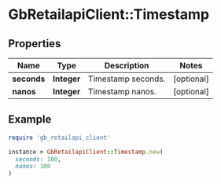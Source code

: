 # GbRetailapiClient::Timestamp

## Properties

| Name | Type | Description | Notes |
| ---- | ---- | ----------- | ----- |
| **seconds** | **Integer** | Timestamp seconds. | [optional] |
| **nanos** | **Integer** | Timestamp nanos. | [optional] |

## Example

```ruby
require 'gb_retailapi_client'

instance = GbRetailapiClient::Timestamp.new(
  seconds: 100,
  nanos: 100
)
```

